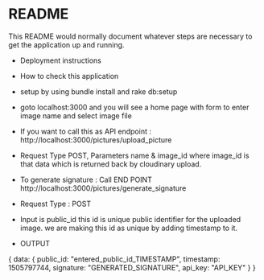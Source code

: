 # README

This README would normally document whatever steps are necessary to get the
application up and running.

* Deployment instructions

* How to check this application
* setup by using bundle install and rake db:setup
* goto localhost:3000 and you will see a home page with form to enter image name and select image file
* If you want to call this as API endpoint : http://localhost:3000/pictures/upload_picture
* Request Type POST, Parameters name & image_id where image_id is that data which is returned back by cloudinary upload.

* To generate signature : Call END POINT http://localhost:3000/pictures/generate_signature
* Request Type : POST
* Input is public_id this id is unique public identifier for the uploaded image. we are making this id as unique by adding timestamp to it.

* OUTPUT 

{
	data: {
	public_id: "entered_public_id_TIMESTAMP",
	timestamp: 1505797744,
	signature: "GENERATED_SIGNATURE",
	api_key: "API_KEY"
	}
}
